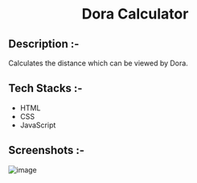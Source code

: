 # <p align="center">Dora Calculator</p>

## Description :-

Calculates the distance which can be viewed by Dora.

## Tech Stacks :-

- HTML
- CSS
- JavaScript

## Screenshots :-

![image](https://github.com/Rakesh9100/CalcDiverse/assets/73993775/6df61f62-301e-4e9c-bf28-b68e3eb41c45)
